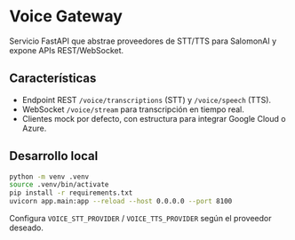 # Voice Gateway

Servicio FastAPI que abstrae proveedores de STT/TTS para SalomonAI y expone APIs REST/WebSocket.

## Características

- Endpoint REST `/voice/transcriptions` (STT) y `/voice/speech` (TTS).
- WebSocket `/voice/stream` para transcripción en tiempo real.
- Clientes mock por defecto, con estructura para integrar Google Cloud o Azure.

## Desarrollo local

```bash
python -m venv .venv
source .venv/bin/activate
pip install -r requirements.txt
uvicorn app.main:app --reload --host 0.0.0.0 --port 8100
```

Configura `VOICE_STT_PROVIDER` / `VOICE_TTS_PROVIDER` según el proveedor deseado.
